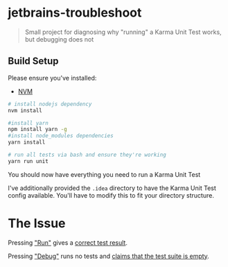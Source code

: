 # jetbrains-troubleshoot

> Small project for diagnosing why "running" a Karma Unit Test works, but debugging does not

## Build Setup

Please ensure you've installed:
 - [NVM](https://github.com/creationix/nvm)

``` bash
# install nodejs dependency
nvm install

#install yarn
npm install yarn -g
#install node_modules dependencies
yarn install 

# run all tests via bash and ensure they're working
yarn run unit
```

You should now have everything you need to run a Karma Unit Test

I've additionally provided the `.idea` directory to have the Karma Unit Test config available.
You'll have to modify this to fit your directory structure.

# The Issue
Pressing ["Run"](https://rpl.cat/VuMLLfVWrNJNAfLuZhLssnKaK4SGZJfbuQOyK2eLQ0A) gives a [correct test result](https://rpl.cat/IL6cUd_9JEX2jsH61lmRP-sifGm28WgSanCMWWv6SXQ).

Pressing ["Debug"](https://rpl.cat/ep8l8tjObiw86UdT84vfcxI1F4862WI7VNr5wI7qek4) runs no tests and [claims that the test suite is empty](https://rpl.cat/-zYCRJdW8llfZYJFZ5QaAHexhgmza-DKuhTZ3LL1P6c).
